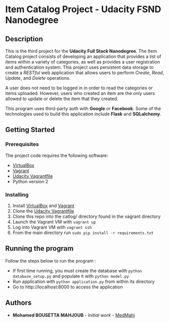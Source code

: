 # Item Catalog Project - Udacity FSND Nanodegree

## Description 

This is the third project for the **Udacity Full Stack Nanodegree**. The Item Catalog project consists of developing an application that provides a list of items within a variety of categories, as well as provides a user registration and authentication system. This project uses persistent data storage to create a *RESTful* web application that allows users to perform *Create*, *Read*, *Update*, and *Delete* operations.

A user does not need to be logged in in order to read the categories or items uploaded. However, users who created an item are the only users allowed to update or delete the item that they created.

This program uses third-party auth with **Google** or **Facebook**. Some of the technologies used to build this application include **Flask** and **SQLalchemy**.

## Getting Started


### Prerequisites

The project code requires the following software:

* [VirtualBox](https://www.virtualbox.org/wiki/Downloads)
* [Vagrant](https://www.vagrantup.com/)
* [Udacity Vagrantfile](https://github.com/udacity/fullstack-nanodegree-vm)
* Python version 2



### Installing

1. Install [VirtualBox](https://www.virtualbox.org/wiki/Downloads) and [Vagrant](https://www.vagrantup.com/)
2. Clone the [Udacity Vagrantfile](https://github.com/udacity/fullstack-nanodegree-vm)
3. Clone this repo into the catlog/ directory found in the vagrant directory
4. Launch the Vagrant VM with `vagrant up`
5. Log into Vagrant VM with `vagrant ssh`
6. From the main directory run `sudo pip install -r requirements.txt`

## Running the program

Follow the steps below to run the program :

* If first time running, you must create the database with `python database_setup.py` and populate it with `python model.py`
* Run application with `python application.py` from within its directory
* Go to http://localhost:8000 to access the application

## Authors

* **Mohamed BOUSETTA MAHJOUB** - *Initial work* - [MedMahj](https://github.com/MedMahj/)





